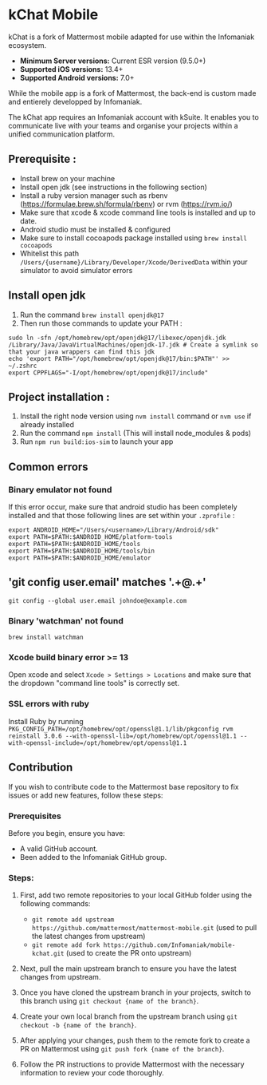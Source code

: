 # kChat Mobile

kChat is a fork of Mattermost mobile adapted for use within the Infomaniak ecosystem.

- **Minimum Server versions:** Current ESR version (9.5.0+)
- **Supported iOS versions:** 13.4+
- **Supported Android versions:** 7.0+

While the mobile app is a fork of Mattermost, the back-end is custom made and entierely developped by Infomaniak.

The kChat app requires an Infomaniak account with kSuite. It enables you to communicate live with your teams and organise your projects within a unified communication platform.

## Prerequisite :

- Install brew on your machine
- Install open jdk (see instructions in the following section)
- Install a ruby version manager such as rbenv (https://formulae.brew.sh/formula/rbenv) or rvm (https://rvm.io/)
- Make sure that xcode & xcode command line tools is installed and up to date.
- Android studio must be installed & configured
- Make sure to install cocoapods package installed using `brew install cocoapods`
- Whitelist this path `/Users/{username}/Library/Developer/Xcode/DerivedData` within your simulator to avoid simulator errors

## Install open jdk

1. Run the command `brew install openjdk@17`
2. Then run those commands to update your PATH :

```
sudo ln -sfn /opt/homebrew/opt/openjdk@17/libexec/openjdk.jdk /Library/Java/JavaVirtualMachines/openjdk-17.jdk # Create a symlink so that your java wrappers can find this jdk
echo 'export PATH="/opt/homebrew/opt/openjdk@17/bin:$PATH"' >> ~/.zshrc
export CPPFLAGS="-I/opt/homebrew/opt/openjdk@17/include"
```

## Project installation :

1. Install the right node version using `nvm install` command or `nvm use` if already installed
2. Run the command `npm install` (This will install node_modules & pods)
3. Run `npm run build:ios-sim` to launch your app

## Common errors

### Binary emulator not found

If this error occur, make sure that android studio has been completely installed and that those following lines are set within your `.zprofile` :

```
export ANDROID_HOME="/Users/<username>/Library/Android/sdk"
export PATH=$PATH:$ANDROID_HOME/platform-tools
export PATH=$PATH:$ANDROID_HOME/tools
export PATH=$PATH:$ANDROID_HOME/tools/bin
export PATH=$PATH:$ANDROID_HOME/emulator
```

## 'git config user.email' matches '.+@.+'

```
git config --global user.email johndoe@example.com
```

### Binary 'watchman' not found

```
brew install watchman
```

### Xcode build binary error >= 13

Open xcode and select `Xcode > Settings > Locations` and make sure that the dropdown "command line tools" is correctly set.

### SSL errors with ruby

Install Ruby by running `PKG_CONFIG_PATH=/opt/homebrew/opt/openssl@1.1/lib/pkgconfig rvm reinstall 3.0.6 --with-openssl-lib=/opt/homebrew/opt/openssl@1.1 --with-openssl-include=/opt/homebrew/opt/openssl@1.1`

## Contribution

If you wish to contribute code to the Mattermost base repository to fix issues or add new features, follow these steps:

### Prerequisites

Before you begin, ensure you have:

- A valid GitHub account.
- Been added to the Infomaniak GitHub group.

### Steps:

1. First, add two remote repositories to your local GitHub folder using the following commands:

   - `git remote add upstream https://github.com/mattermost/mattermost-mobile.git` (used to pull the latest changes from upstream)
   - `git remote add fork https://github.com/Infomaniak/mobile-kchat.git` (used to create the PR onto upstream)

2. Next, pull the main upstream branch to ensure you have the latest changes from upstream.

3. Once you have cloned the upstream branch in your projects, switch to this branch using `git checkout {name of the branch}`.

4. Create your own local branch from the upstream branch using `git checkout -b {name of the branch}`.

5. After applying your changes, push them to the remote fork to create a PR on Mattermost using `git push fork {name of the branch}`.

6. Follow the PR instructions to provide Mattermost with the necessary information to review your code thoroughly.
